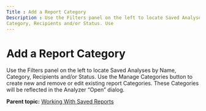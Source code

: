 ```yaml
---
Title : Add a Report Category
Description : Use the Filters panel on the left to locate Saved Analyses by Name,
Category, Recipients and/or Status. Use
---
```



# Add a Report Category



Use the Filters panel on the left to locate Saved Analyses by Name,
Category, Recipients and/or Status. Use
the Manage Categories button to create
new and remove or edit existing report Categories. These Categories will
be reflected in the Analyzer “Open” dialog. 



<div class="familylinks">

<div class="parentlink">

**Parent topic:**
<a href="../topics/working-with-saved-reports.html" class="link">Working
With Saved Reports</a>






